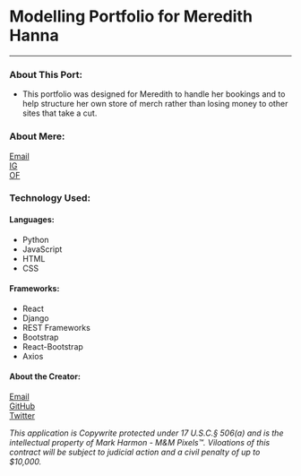 # Modelling Portfolio for Meredith Hanna 
***   
### About This Port:
* This portfolio was designed for Meredith to handle her bookings and to help structure her own store of merch rather than losing money to other sites that take a cut.

### About Mere:
[Email](meredithswanson96@yahoo.com)   
[IG](@meredith_hanna_)   
[OF]()   
### Technology Used:
#### Languages:
* Python
* JavaScript
* HTML
* CSS
#### Frameworks:
* React
* Django
* REST Frameworks
* Bootstrap
* React-Bootstrap  
* Axios
#### About the Creator:
[Email](mharmondev1503@gmail.com)   
[GitHub](github.com/neoj1sec142)   
[Twitter](@manicneo142)   
<!-- [LinkedIn](linkedIn.com/in/)    -->
*This application is Copywrite protected under 17 U.S.C.§ 506(a) and is the intellectual property of Mark Harmon - M&M Pixels™. Viloations of this contract will be subject to judicial action and a civil penalty of up to $10,000.*